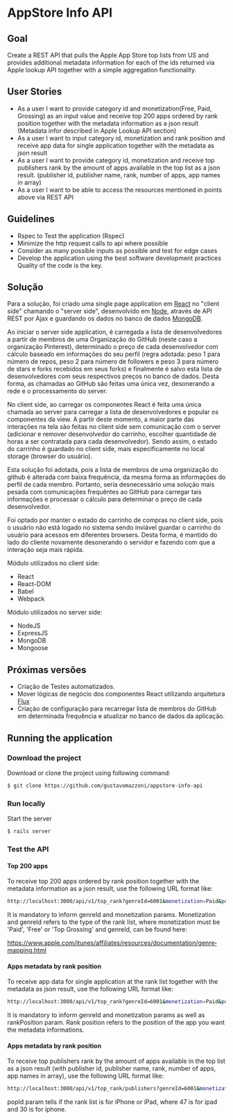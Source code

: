 # AppStore Info API
## Goal

Create a REST API that pulls the Apple App Store top lists from US and provides additional metadata information for each of the ids returned via Apple lookup API together with a simple aggregation functionality.

## User Stories

* As a user I want to provide category id and monetization(Free, Paid, Grossing) as an input value and receive top 200 apps ordered by rank position together with the metadata information as a json result (Metadata infor described in Apple Lookup API section)
* As a user I want to input category id, monetization and rank position and receive app data for single application together with the metadata as json result
* As a user I want to provide category id, monetization and receive top publishers rank by the amount of apps available in the top list as a json result. (publisher id, publisher name, rank, number of apps, app names in array)
* As a user I want to be able to access the resources mentioned in points above via REST API

## Guidelines

* Rspec to Test the application (Rspec)
* Minimize the http request calls to api where possible
* Consider as many possible inputs as possible and test for edge cases
* Develop the application using the best software development practices Quality of the code is the key.

## Solução

Para a solução, foi criado uma single page application em [React](https://facebook.github.io/react/) no "client side" chamando o "server side", desenvolvido em [Node](https://nodejs.org/), através de API REST por Ajax e guardando os dados no banco de dados [MongoDB](https://www.mongodb.org/).

Ao iniciar o server side application, é carregada a lista de desenvolvedores a partir de membros de uma Organização do GitHub (neste caso a organização Pinterest), determinado o preço de cada desenvolvedor com cálculo baseado em informações do seu perfil (regra adotada: peso 1 para número de repos, peso 2 para número de followers e peso 3 para número de stars e forks recebidos em seus forks) e finalmente é salvo esta lista de desenvolvedores com seus respectivos preços no banco de dados. Desta forma, as chamadas ao GitHub são feitas uma única vez, desonerando a rede e o processamento do server.

No client side, ao carregar os componentes React é feita uma única chamada ao server para carregar a lista de desenvolvedores e popular os componentes da view. A partir deste momento, a maior parte das interações na tela são feitas no client side sem comunicação com o server (adicionar e remover desenvolvedor do carrinho, escolher quantidade de horas a ser contratada para cada desenvolvedor). Sendo assim, o estado do carrinho é guardado no client side, mais especificamente no local storage (browser do usuário).

Esta solução foi adotada, pois a lista de membros de uma organização do github é alterada com baixa frequência, da mesma forma as informações do perfil de cada membro. Portanto, seria desnecessário uma solução mais pesada com comunicações frequêntes ao GitHub para carregar tais informações e processar o cálculo para determinar o preço de cada desenvolvedor.

Foi optado por manter o estado do carrinho de compras no client side, pois o usuário não está logado no sistema sendo inviável guardar o carrinho do usuário para acessos em diferentes browsers. Desta forma, é mantido do lado do cliente novamente desonerando o servidor e fazendo com que a interação seja mais rápida.

Módulo utilizados no client side:
* React
* React-DOM
* Babel
* Webpack

Módulo utilizados no server side:
* NodeJS
* ExpressJS
* MongoDB
* Mongoose

## Próximas versões
* Criação de Testes automatizados.
* Mover lógicas de negócio dos componentes React utilizando arquitetura [Flux](https://facebook.github.io/flux/docs/overview.html)
* Criação de configuração para recarregar lista de membros do GitHub em determinada frequência e atualizar no banco de dados da aplicação.

## Running the application
### Download the project
Download or clone the project using following command:
```sh
$ git clone https://github.com/gustavomazzoni/appstore-info-api
```

### Run locally
Start the server
```sh
$ rails server
```

### Test the API
#### Top 200 apps
To receive top 200 apps ordered by rank position together with the metadata information as a json result, use the following URL format like:
```sh
http://localhost:3000/api/v1/top_rank?genreId=6001&monetization=Paid&popId=30
```

It is mandatory to inform genreId and monetization params. Monetization and genreId refers to the type of the rank list, where monetization must be 'Paid', 'Free' or 'Top Grossing' and genreId, can be found here:

https://www.apple.com/itunes/affiliates/resources/documentation/genre­mapping.html

#### Apps metadata by rank position
To receive app data for single application at the rank list together with the metadata as json result, use the following URL format like:
```sh
http://localhost:3000/api/v1/top_rank?genreId=6001&monetization=Paid&popId=30&rankPosition=7
```

It is mandatory to inform genreId and monetization params as well as rankPosition param. Rank position refers to the position of the app you want the metadata informations.

#### Apps metadata by rank position
To receive top publishers rank by the amount of apps available in the top list as a json result (with publisher id, publisher name, rank, number of apps, app names in array), use the following URL format like:
```sh
http://localhost:3000/api/v1/top_rank/publishers?genreId=6001&monetization=Paid&popId=30
```

popId param tells if the rank list is for iPhone or iPad, where 47 is for ipad and 30 is for iphone.

